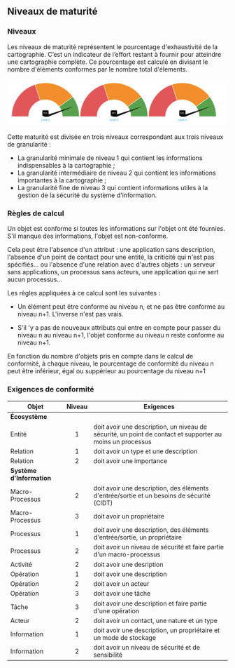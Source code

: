 ## Niveaux de maturité

### Niveaux

Les niveaux de maturité représentent le pourcentage d'exhaustivité de la cartographie.
C’est un indicateur de l’effort restant à fournir pour atteindre une cartographie complète.
Ce pourcentage est calculé en divisant le nombre d'éléments conformes par le nombre total d'élements.

[<img src="images/maturity.png" width="600">](images/maturity.png)

Cette maturité est divisée en trois niveaux correspondant aux trois niveaux de granularité :

* La granularité minimale de niveau 1 qui contient les informations indispensables à la cartographie ;
* La granularité intermédiaire de niveau 2 qui contient les informations importantes à la cartographie ;
* La granularité fine de niveau 3 qui contient informations utiles à la gestion de la sécurité du système d'information.

### Règles de calcul

Un objet est conforme si toutes les informations sur l'objet ont été fournies.
S'il manque des informations, l'objet est non-conforme.

Cela peut être l'absence d'un attribut : une application sans description, l'absence d'un point de contact pour une entité, 
la criticité qui n'est pas spécifiés... ou l'absence d'une relation avec d'autres objets : un serveur sans applications, un processus sans acteurs, 
une application qui ne sert aucun processus...

Les règles appliquées à ce calcul sont les suivantes :

* Un élément peut être conforme au niveau n, et ne pas être conforme au niveau n+1. L'inverse n'est pas vrais.

* S'il 'y a pas de nouveaux attributs qui entre en compte pour passer du niveau n au niveau n+1, l'objet conforme au niveau n reste conforme au niveau n+1.

En fonction du nombre d'objets pris en compte dans le calcul de conformité, à chaque niveau,
le pourcentage de conformité du niveau n peut être inférieur, égal ou suppérieur au pourcentage du niveau n+1

### Exigences de conformité


| Objet | Niveau | Exigences |
|---    |:-:     |---              |
| **Écosystème** | | |
| Entité | 1 | doit avoir une description, un niveau de sécurité, un point de contact et supporter au moins un processus |
| Relation | 1 | doit avoir un type et une description |
| Relation | 2 | doit avoir une importance |
| **Système d'Information** | | |
| Macro-Processus | 2 | doit avoir une description, des éléments d'entrée/sortie et un besoins de sécurité (CIDT) |
| Macro-Processus | 3 | doit avoir un propriétaire |
| Processus | 1 | doit avoir une description, des éléments d'entrée/sortie, un propriétaire  |
| Processus | 2 | doit avoir un niveau de sécurité et faire partie d'un macro-processus |
| Activité | 2 | doit avoir une desription |
| Opération | 1 | doit avoir une description |
| Opération | 2 | doit avoir un acteur |
| Opération | 3 | doit avoir une tâche |
| Tâche | 3 | doit avoir une description et faire partie d'une opération |
| Acteur | 2 | doit avoir un contact, une nature et un type |
| Information | 1 | doit avoir une description, un propriétaire et un mode de stockage |
| Information | 2 | doit avoir un niveau de sécurité et de sensibilité |






